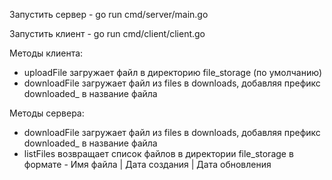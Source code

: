 Запустить сервер - go run cmd/server/main.go

Запустить клиент - go run cmd/client/client.go

Методы клиента:
* uploadFile загружает файл в директорию file_storage (по умолчанию)
* downloadFile загружает файл из files в downloads, добавляя префикс downloaded_ в название файла

Методы сервера:
* downloadFile загружает файл из files в downloads, добавляя префикс downloaded_ в название файла
* listFiles возвращает список файлов в директории file_storage в формате - Имя файла | Дата создания | Дата обновления
